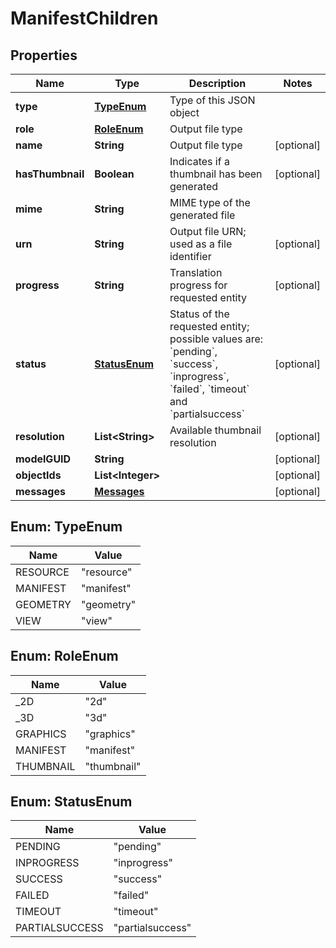 
# ManifestChildren

## Properties
Name | Type | Description | Notes
------------ | ------------- | ------------- | -------------
**type** | [**TypeEnum**](#TypeEnum) | Type of this JSON object | 
**role** | [**RoleEnum**](#RoleEnum) | Output file type | 
**name** | **String** | Output file type |  [optional]
**hasThumbnail** | **Boolean** | Indicates if a thumbnail has been generated  |  [optional]
**mime** | **String** | MIME type of the generated file | 
**urn** | **String** | Output file URN; used as a file identifier |  [optional]
**progress** | **String** | Translation progress for requested entity |  [optional]
**status** | [**StatusEnum**](#StatusEnum) | Status of the requested entity; possible values are: &#x60;pending&#x60;, &#x60;success&#x60;, &#x60;inprogress&#x60;, &#x60;failed&#x60;, &#x60;timeout&#x60; and &#x60;partialsuccess&#x60;  |  [optional]
**resolution** | **List&lt;String&gt;** | Available thumbnail resolution |  [optional]
**modelGUID** | **String** |  |  [optional]
**objectIds** | **List&lt;Integer&gt;** |  |  [optional]
**messages** | [**Messages**](Messages.md) |  |  [optional]


<a name="TypeEnum"></a>
## Enum: TypeEnum
Name | Value
---- | -----
RESOURCE | &quot;resource&quot;
MANIFEST | &quot;manifest&quot;
GEOMETRY | &quot;geometry&quot;
VIEW | &quot;view&quot;


<a name="RoleEnum"></a>
## Enum: RoleEnum
Name | Value
---- | -----
_2D | &quot;2d&quot;
_3D | &quot;3d&quot;
GRAPHICS | &quot;graphics&quot;
MANIFEST | &quot;manifest&quot;
THUMBNAIL | &quot;thumbnail&quot;


<a name="StatusEnum"></a>
## Enum: StatusEnum
Name | Value
---- | -----
PENDING | &quot;pending&quot;
INPROGRESS | &quot;inprogress&quot;
SUCCESS | &quot;success&quot;
FAILED | &quot;failed&quot;
TIMEOUT | &quot;timeout&quot;
PARTIALSUCCESS | &quot;partialsuccess&quot;



